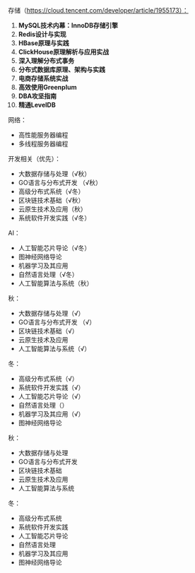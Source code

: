 存储（https://cloud.tencent.com/developer/article/1955173）：
1. **MySQL技术内幕：InnoDB存储引擎**
2. **Redis设计与实现**
3. **HBase原理与实践**
4. **ClickHouse原理解析与应用实战**
5. **深入理解分布式事务**
6. **分布式数据库原理、架构与实践**
7. **电商存储系统实战**
8. **高效使用Greenplum**
9. **DBA攻坚指南**
10. **精通LevelDB**


网络：
- 高性能服务器编程
- 多线程服务器编程



开发相关（优先）：
- 大数据存储与处理（√秋）
- GO语言与分布式开发 （√秋）
- 高级分布式系统（√冬）
- 区块链技术基础（√秋）
- 云原生技术及应用（秋）
- 系统软件开发实践（√冬）


AI：
- 人工智能芯片导论（√冬）
- 图神经网络导论
- 机器学习及其应用
- 自然语言处理（√冬）
- 人工智能算法与系统（秋）


秋：
- 大数据存储与处理（√）
- GO语言与分布式开发 （√）
- 区块链技术基础（√）
- 云原生技术及应用
- 人工智能算法与系统（√）

冬：
- 高级分布式系统（√）
- 系统软件开发实践（√）
- 人工智能芯片导论（√）
- 自然语言处理（）
- 机器学习及其应用（√）
- 图神经网络导论


秋：
- 大数据存储与处理
- GO语言与分布式开发 
- 区块链技术基础
- 云原生技术及应用
- 人工智能算法与系统

冬：
- 高级分布式系统
- 系统软件开发实践
- 人工智能芯片导论
- 自然语言处理
- 机器学习及其应用
- 图神经网络导论



